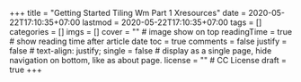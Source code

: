 +++
title = "Getting Started Tiling Wm Part 1 Xresources"
date = 2020-05-22T17:10:35+07:00
lastmod = 2020-05-22T17:10:35+07:00
tags = []
categories = []
imgs = []
cover = ""  # image show on top
readingTime = true  # show reading time after article date
toc = true
comments = false
justify = false  # text-align: justify;
single = false  # display as a single page, hide navigation on bottom, like as about page.
license = ""  # CC License
draft = true
+++

